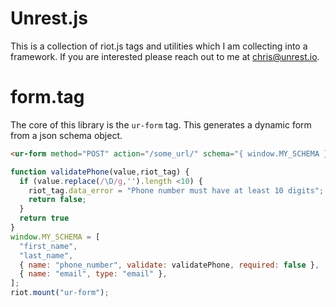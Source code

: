 Unrest.js
========

This is a collection of riot.js tags and utilities which I am collecting into a framework. If you are interested please reach out to me at chris@unrest.io.

form.tag
========

The core of this library is the `ur-form` tag. This generates a dynamic form from a json schema object.

``` html
<ur-form method="POST" action="/some_url/" schema="{ window.MY_SCHEMA }" ajax_success="{ window.ajaxSuccess }"></ur-form>
```

```js
function validatePhone(value,riot_tag) {
  if (value.replace(/\D/g,'').length <10) {
    riot_tag.data_error = "Phone number must have at least 10 digits";
    return false;
  }
  return true
}
window.MY_SCHEMA = [
  "first_name",
  "last_name",
  { name: "phone_number", validate: validatePhone, required: false },
  { name: "email", type: "email" },
];
riot.mount("ur-form");
```
